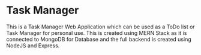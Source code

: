 # Task Manager

This is a Task Manager Web Application which can be used as a ToDo list or Task Manager for personal use.
This is created using MERN Stack as it is connected to MongoDB for Database and the full backend is created using NodeJS and Express.
